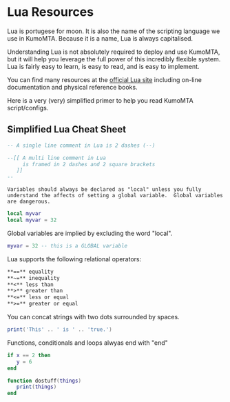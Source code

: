 # Lua Resources

Lua is portugese for moon.  It is also the name of the scripting language we use in KumoMTA.  Because it is a name, Lua is always capitalised.

Understanding Lua is not absolutely required to deploy and use KumoMTA, but it will help you leverage the full power of this incredibly flexible system. Lua is fairly easy to learn, is easy to read, and is easy to implement.

You can find many resources at the [official Lua site](https://www.lua.org/home.html) including on-line documentation and physical reference books.

Here is a very (very) simplified primer to help you read KumoMTA script/configs.

## Simplified Lua Cheat Sheet

```lua
-- A single line comment in Lua is 2 dashes (--)

--[[ A multi line comment in Lua 
     is framed in 2 dashes and 2 square brackets
   ]]
--
```

```admonish warning
Variables should always be declared as "local" unless you fully understand the affects of setting a global variable.  Global variables are dangerous.
```

```lua
local myvar
local myvar = 32
```

Global variables are implied by excluding the word "local".

```lua
myvar = 32 -- this is a GLOBAL variable
```

Lua supports the following relational operators:

```txt
**==** equality
**~=** inequality
**<** less than
**>** greater than
**<=** less or equal
**>=** greater or equal
```

You can concat strings with two dots surrounded by spaces.  

```lua
print('This' .. ' is ' .. 'true.')
```

Functions, conditionals and loops alwyas end with "end"

```lua
if x == 2 then 
   y = 6 
end

function dostuff(things)
   print(things)
end
```
